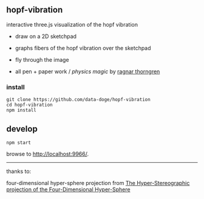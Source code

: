 ## hopf-vibration

interactive three.js visualization of the hopf vibration

- draw on a 2D sketchpad
- graphs fibers of the hopf vibration over the sketchpad
- fly through the image

- all pen + paper work / _physics magic_ by [ragnar thorngren](https://math.berkeley.edu/~ragnar/)

### install

```
git clone https://github.com/data-doge/hopf-vibration
cd hopf-vibration
npm install
```

## develop

```
npm start
```

browse to <http://localhost:9966/>.


---

thanks to:

four-dimensional hyper-sphere projection from [The Hyper-Stereographic projection of the Four-Dimensional Hyper-Sphere]()
